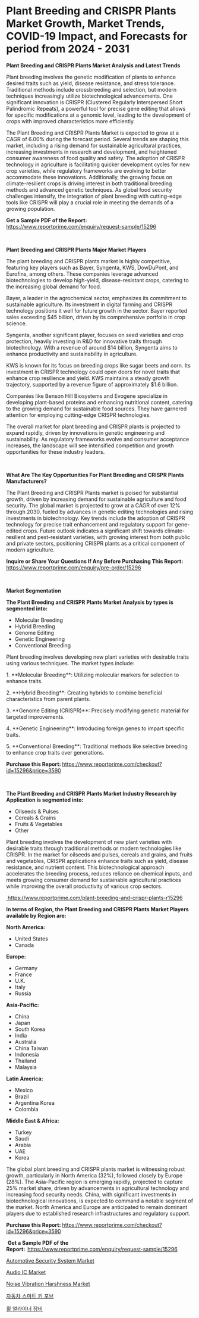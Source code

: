<p><h1>Plant Breeding and CRISPR Plants Market Growth, Market Trends, COVID-19 Impact, and Forecasts for period from 2024 - 2031</h1></p><p><strong>Plant Breeding and CRISPR Plants Market Analysis and Latest Trends</strong></p>
<p><p>Plant breeding involves the genetic modification of plants to enhance desired traits such as yield, disease resistance, and stress tolerance. Traditional methods include crossbreeding and selection, but modern techniques increasingly utilize biotechnological advancements. One significant innovation is CRISPR (Clustered Regularly Interspersed Short Palindromic Repeats), a powerful tool for precise gene editing that allows for specific modifications at a genomic level, leading to the development of crops with improved characteristics more efficiently.</p><p>The Plant Breeding and CRISPR Plants Market is expected to grow at a CAGR of 6.00% during the forecast period. Several trends are shaping this market, including a rising demand for sustainable agricultural practices, increasing investments in research and development, and heightened consumer awareness of food quality and safety. The adoption of CRISPR technology in agriculture is facilitating quicker development cycles for new crop varieties, while regulatory frameworks are evolving to better accommodate these innovations. Additionally, the growing focus on climate-resilient crops is driving interest in both traditional breeding methods and advanced genetic techniques. As global food security challenges intensify, the integration of plant breeding with cutting-edge tools like CRISPR will play a crucial role in meeting the demands of a growing population.</p></p>
<p><strong>Get a Sample PDF of the Report:&nbsp;</strong> <a href="https://www.reportprime.com/enquiry/request-sample/15296">https://www.reportprime.com/enquiry/request-sample/15296</a></p>
<p>&nbsp;</p>
<p><strong>Plant Breeding and CRISPR Plants Major Market Players</strong></p>
<p><p>The plant breeding and CRISPR plants market is highly competitive, featuring key players such as Bayer, Syngenta, KWS, DowDuPont, and Eurofins, among others. These companies leverage advanced biotechnologies to develop high-yield, disease-resistant crops, catering to the increasing global demand for food.</p><p>Bayer, a leader in the agrochemical sector, emphasizes its commitment to sustainable agriculture. Its investment in digital farming and CRISPR technology positions it well for future growth in the sector. Bayer reported sales exceeding $45 billion, driven by its comprehensive portfolio in crop science.</p><p>Syngenta, another significant player, focuses on seed varieties and crop protection, heavily investing in R&D for innovative traits through biotechnology. With a revenue of around $14 billion, Syngenta aims to enhance productivity and sustainability in agriculture.</p><p>KWS is known for its focus on breeding crops like sugar beets and corn. Its investment in CRISPR technology could open doors for novel traits that enhance crop resilience and yield. KWS maintains a steady growth trajectory, supported by a revenue figure of approximately $1.6 billion.</p><p>Companies like Benson Hill Biosystems and Evogene specialize in developing plant-based proteins and enhancing nutritional content, catering to the growing demand for sustainable food sources. They have garnered attention for employing cutting-edge CRISPR technologies. </p><p>The overall market for plant breeding and CRISPR plants is projected to expand rapidly, driven by innovations in genetic engineering and sustainability. As regulatory frameworks evolve and consumer acceptance increases, the landscape will see intensified competition and growth opportunities for these industry leaders.</p></p>
<p>&nbsp;</p>
<p><strong>What Are The Key Opportunities For Plant Breeding and CRISPR Plants Manufacturers?</strong></p>
<p><p>The Plant Breeding and CRISPR Plants market is poised for substantial growth, driven by increasing demand for sustainable agriculture and food security. The global market is projected to grow at a CAGR of over 12% through 2030, fueled by advances in genetic editing technologies and rising investments in biotechnology. Key trends include the adoption of CRISPR technology for precise trait enhancement and regulatory support for gene-edited crops. Future outlook indicates a significant shift towards climate-resilient and pest-resistant varieties, with growing interest from both public and private sectors, positioning CRISPR plants as a critical component of modern agriculture.</p></p>
<p><strong>Inquire or Share Your Questions If Any Before Purchasing This Report:</strong> <a href="https://www.reportprime.com/enquiry/pre-order/15296">https://www.reportprime.com/enquiry/pre-order/15296</a></p>
<p>&nbsp;</p>
<p><strong>Market Segmentation</strong></p>
<p><strong>The Plant Breeding and CRISPR Plants Market Analysis by types is segmented into:</strong></p>
<p><ul><li>Molecular Breeding</li><li>Hybrid Breeding</li><li>Genome Editing</li><li>Genetic Engineering</li><li>Conventional Breeding</li></ul></p>
<p><p>Plant breeding involves developing new plant varieties with desirable traits using various techniques. The market types include:</p><p>1. **Molecular Breeding**: Utilizing molecular markers for selection to enhance traits.</p><p>2. **Hybrid Breeding**: Creating hybrids to combine beneficial characteristics from parent plants.</p><p>3. **Genome Editing (CRISPR)**: Precisely modifying genetic material for targeted improvements.</p><p>4. **Genetic Engineering**: Introducing foreign genes to impart specific traits.</p><p>5. **Conventional Breeding**: Traditional methods like selective breeding to enhance crop traits over generations.</p></p>
<p><strong>Purchase this Report:&nbsp;</strong><a href="https://www.reportprime.com/checkout?id=15296&price=3590">https://www.reportprime.com/checkout?id=15296&price=3590</a></p>
<p>&nbsp;</p>
<p><strong>The Plant Breeding and CRISPR Plants Market Industry Research by Application is segmented into:</strong></p>
<p><ul><li>Oilseeds & Pulses</li><li>Cereals & Grains</li><li>Fruits & Vegetables</li><li>Other</li></ul></p>
<p><p>Plant breeding involves the development of new plant varieties with desirable traits through traditional methods or modern technologies like CRISPR. In the market for oilseeds and pulses, cereals and grains, and fruits and vegetables, CRISPR applications enhance traits such as yield, disease resistance, and nutrient content. This biotechnological approach accelerates the breeding process, reduces reliance on chemical inputs, and meets growing consumer demand for sustainable agricultural practices while improving the overall productivity of various crop sectors.</p></p>
<p><a href="https://www.reportprime.com/plant-breeding-and-crispr-plants-r15296">&nbsp;https://www.reportprime.com/plant-breeding-and-crispr-plants-r15296</a></p>
<p><strong>In terms of Region, the Plant Breeding and CRISPR Plants Market Players available by Region are:</strong></p>
<p>
    <p> <strong> North America: </strong>
        <ul>
            <li>United States</li>
            <li>Canada</li>
        </ul>
        </p> 
    <p> <strong> Europe: </strong>
        <ul>
            <li>Germany</li>
            <li>France</li>
            <li>U.K.</li>
            <li>Italy</li>
            <li>Russia</li>
        </ul>
        </p> 
    <p> <strong> Asia-Pacific: </strong>
        <ul>
            <li>China</li>
            <li>Japan</li>
            <li>South Korea</li>
            <li>India</li>
            <li>Australia</li>
            <li>China Taiwan</li>
            <li>Indonesia</li>
            <li>Thailand</li>
            <li>Malaysia</li>
        </ul>
        </p> 
    <p> <strong> Latin America: </strong>
        <ul>
            <li>Mexico</li>
            <li>Brazil</li>
            <li>Argentina Korea</li>
            <li>Colombia</li>
        </ul>
        </p> 
    <p> <strong> Middle East & Africa: </strong>
        <ul>
            <li>Turkey</li>
            <li>Saudi</li>
            <li>Arabia</li>
            <li>UAE</li>
            <li>Korea</li>
        </ul>
    </p>
    </p>
<p><p>The global plant breeding and CRISPR plants market is witnessing robust growth, particularly in North America (32%), followed closely by Europe (28%). The Asia-Pacific region is emerging rapidly, projected to capture 25% market share, driven by advancements in agricultural technology and increasing food security needs. China, with significant investments in biotechnological innovations, is expected to command a notable segment of the market. North America and Europe are anticipated to remain dominant players due to established research infrastructures and regulatory support.</p></p>
<p><strong>Purchase this Report: </strong><a href="https://www.reportprime.com/checkout?id=15296&price=3590">https://www.reportprime.com/checkout?id=15296&price=3590</a></p>
<p>&nbsp;<strong>Get a Sample PDF of the Report:&nbsp;&nbsp;</strong><a href="https://www.reportprime.com/enquiry/request-sample/15296">https://www.reportprime.com/enquiry/request-sample/15296</a></p>
<p><strong></strong></p>
<p><p><a href="https://issuu.com/reportprime-2/docs/automotive-security-system-market-s_c772442e039c00">Automotive Security System Market</a></p><p><a href="https://medium.com/@aterneyax6/the-audio-ic-market-report-analyzes-important-operational-and-performance-data-so-one-may-compare-28455234243a">Audio IC Market</a></p><p><a href="https://issuu.com/reportprime-2/docs/noise-vibration-harshness-market-si_d3d1748fa688ff">Noise Vibration Harshness Market</a></p><p><a href="https://medium.com/@zolajenkins98/automotive-smart-key-fob-market-%EC%9D%98-%EA%B8%80%EB%A1%9C%EB%B2%8C-%EC%8B%9C%EC%9E%A5-%EA%B0%9C%EC%9A%94%EB%8A%94-%EC%A0%84-%EC%84%B8%EA%B3%84-%EB%B0%8F-%EC%A3%BC%EC%9A%94-%EC%8B%9C%EC%9E%A5%EC%9D%98-%EC%82%B0%EC%97%85%EC%97%90-%EC%98%81%ED%96%A5%EC%9D%84-%EB%AF%B8%EC%B9%98%EB%8A%94-%EC%A3%BC%EC%9A%94-%ED%8A%B8%EB%A0%8C%EB%93%9C%EC%97%90-%EB%8C%80%ED%95%9C-%EB%8F%85%ED%8A%B9%ED%95%9C-%EA%B4%80%EC%A0%90%EC%9D%84-%EC%A0%9C%EA%B3%B5%ED%95%A9%EB%8B%88%EB%8B%A4-342f5bbf1f43">자동차 스마트 키 포브</a></p><p><a href="https://medium.com/@zolajenkins98/%EC%84%B8%EA%B3%84-wheel-aligner-equipment-market-%EC%9D%80-2024%EC%97%90%EC%84%9C-2031%EB%A1%9C-%EC%97%B0%ED%8F%89%EA%B7%A0-%EC%A6%9D%EA%B0%80%EC%9C%A8%EC%9D%84-%EB%B3%B4%EC%9D%BC-%EA%B2%83%EC%9C%BC%EB%A1%9C-%EC%98%88%EC%83%81%EB%90%A9%EB%8B%88%EB%8B%A4-9a845db80fa9">휠 얼라이너 장비</a></p></p>